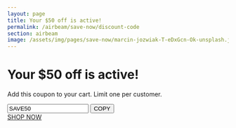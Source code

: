 ```yaml
---
layout: page
title: Your $50 off is active!
permalink: /airbeam/save-now/discount-code
section: airbeam
image: /assets/img/pages/save-now/marcin-jozwiak-T-eDxGcn-Ok-unsplash.jpg
---
```


<div class="conversion-form save-now">
  <div class="conversion-form__container save-now__container">
    <h1 class="conversion-form__heading heading heading--conversion">Your $50 off is active!</h1>
    <p class="conversion-form__paragraph">Add this coupon to your cart. Limit one per customer.</p>
    <div class="discount-code">
      <input type="text" readonly value="SAVE50" class="discount-code__input js--discount-code" />
      <button onClick="copyToClipboard()" class="js--copy-button button button--secondary discount-code__button">COPY</button>
    </div>
    <a href="/airbeam/buy-it-now" class="button button--cta input--full-width js--show-code">SHOP NOW</a>
  </div>
</div>

<script defer type="text/javascript" src="/assets/js/copy-code.js"></script>
